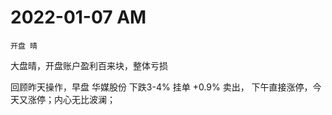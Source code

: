 # 2022-01-07 AM

`开盘 晴`

大盘晴，开盘账户盈利百来块，整体亏损

回顾昨天操作，早盘 华媒股份 下跌3-4% 挂单 +0.9% 卖出，
下午直接涨停，今天又涨停；内心无比波澜；